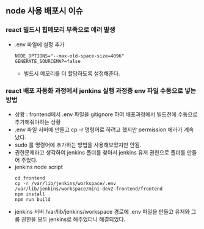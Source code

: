 ## node 사용 배포시 이슈

### react 빌드시 힙메모리 부족으로 에러 발생
- .env 파일에 설정 추가
    ```
    NODE_OPTIONS="--max-old-space-size=4096"
    GENERATE_SOURCEMAP=false
    ```
    - 빌드시 메모리를 더 할당하도록 설정해준다.

### react 배포 자동화 과정에서 jenkins 실행 과정중 env 파일 수동으로 넣는 방법
- 상황 : frontend에서 .env 파일을 gitignore 하여 배포과정에서 빌드전에 수동으로 추가해줘야하는 상황
- .env 파일 서버에 만들고 cp -r 명령어로 하려고 했지만 permission 에러가 계속 났다.
- sudo 를 명령어에 추가하는 방법을 사용해보았지만 안됨.
- 권한문제라고 생각하여 jenkins 폴더를 찾아서 jenkins 유저 권한으로 폴더를 만들어 주었다.
- jenkins node script
    ```
    cd frontend
    cp -r /var/lib/jenkins/workspace/.env /var/lib/jenkins/workspace/mini-dev2-frontend/frontend
    npm install
    npm run build
    ```
- jenkins 서버 /var/lib/jenkins/workspace 경로에 .env 파일을 만들고 유저와 그룹 권한을 모두 jenkins로 해주었더니 해결되었다.

